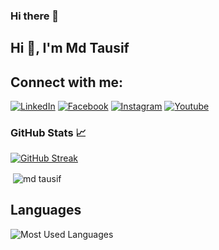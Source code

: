 ### Hi there 👋

## Hi 👋, I'm Md Tausif

## Connect with me:

<a href="https://www.linkedin.com/in/md-tausif-85517a194/" target="_blank"><img src="https://img.shields.io/badge/LinkedIn-%230077B5.svg?&style=flat-square&logo=linkedin&logoColor=white" alt="LinkedIn"></a>
<a href="https://www.facebook.com/mdtausif.tausif.3762/" target="_blank"><img src="https://img.shields.io/badge/Facebook-%231877F2.svg?&style=flat-square&logo=facebook&logoColor=white" alt="Facebook"></a>
<a href="https://www.instagram.com/mdtausif_9/" target="_blank"><img src="https://img.shields.io/badge/Instagram-%23E4405F.svg?&style=flat-square&logo=instagram&logoColor=white" alt="Instagram"></a>
<a href="https://www.youtube.com/channel/UCA8qDePyaX3yD0rdLV0U40g" target="_blank"><img src="https://img.shields.io/youtube/views/R534mYeGj2o?&style=flat-square&logo=youtube" alt="Youtube"></a><br>


### GitHub Stats 📈

[![GitHub Streak](https://github-readme-streak-stats.herokuapp.com?user=md-tausif09&theme=algolia&date_format=M%20j%5B%2C%20Y%5D)](https://git.io/streak-stats)

<p>&nbsp;<img align="center" src="https://github-readme-stats.vercel.app/api?username=md-tausif09&show_icons=true&locale=en" alt="md tausif" /></p>

## Languages

![Most Used Languages](https://github-readme-stats.vercel.app/api/top-langs/?username=md-tausif09&layout=compact)






